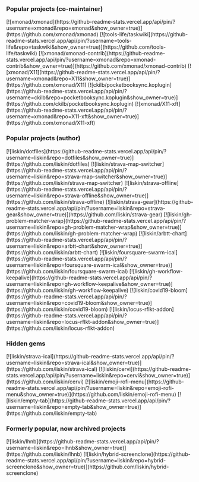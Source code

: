 ### Popular projects (co-maintainer)
<div markdown="span" class="grid-2 dark-img-filter">
[![xmonad/xmonad](https://github-readme-stats.vercel.app/api/pin/?username=xmonad&repo=xmonad&show_owner=true)](https://github.com/xmonad/xmonad)
[![tools-life/taskwiki](https://github-readme-stats.vercel.app/api/pin/?username=tools-life&repo=taskwiki&show_owner=true)](https://github.com/tools-life/taskwiki)
[![xmonad/xmonad-contrib](https://github-readme-stats.vercel.app/api/pin/?username=xmonad&repo=xmonad-contrib&show_owner=true)](https://github.com/xmonad/xmonad-contrib)
[![xmonad/X11](https://github-readme-stats.vercel.app/api/pin/?username=xmonad&repo=X11&show_owner=true)](https://github.com/xmonad/X11)
[![ckilb/pocketbooksync.koplugin](https://github-readme-stats.vercel.app/api/pin/?username=ckilb&repo=pocketbooksync.koplugin&show_owner=true)](https://github.com/ckilb/pocketbooksync.koplugin)
[![xmonad/X11-xft](https://github-readme-stats.vercel.app/api/pin/?username=xmonad&repo=X11-xft&show_owner=true)](https://github.com/xmonad/X11-xft)
</div>

### Popular projects (author)
<div markdown="span" class="grid-2 dark-img-filter">
[![liskin/dotfiles](https://github-readme-stats.vercel.app/api/pin/?username=liskin&repo=dotfiles&show_owner=true)](https://github.com/liskin/dotfiles)
[![liskin/strava-map-switcher](https://github-readme-stats.vercel.app/api/pin/?username=liskin&repo=strava-map-switcher&show_owner=true)](https://github.com/liskin/strava-map-switcher)
[![liskin/strava-offline](https://github-readme-stats.vercel.app/api/pin/?username=liskin&repo=strava-offline&show_owner=true)](https://github.com/liskin/strava-offline)
[![liskin/strava-gear](https://github-readme-stats.vercel.app/api/pin/?username=liskin&repo=strava-gear&show_owner=true)](https://github.com/liskin/strava-gear)
[![liskin/gh-problem-matcher-wrap](https://github-readme-stats.vercel.app/api/pin/?username=liskin&repo=gh-problem-matcher-wrap&show_owner=true)](https://github.com/liskin/gh-problem-matcher-wrap)
[![liskin/arbtt-chart](https://github-readme-stats.vercel.app/api/pin/?username=liskin&repo=arbtt-chart&show_owner=true)](https://github.com/liskin/arbtt-chart)
[![liskin/foursquare-swarm-ical](https://github-readme-stats.vercel.app/api/pin/?username=liskin&repo=foursquare-swarm-ical&show_owner=true)](https://github.com/liskin/foursquare-swarm-ical)
[![liskin/gh-workflow-keepalive](https://github-readme-stats.vercel.app/api/pin/?username=liskin&repo=gh-workflow-keepalive&show_owner=true)](https://github.com/liskin/gh-workflow-keepalive)
[![liskin/covid19-bloom](https://github-readme-stats.vercel.app/api/pin/?username=liskin&repo=covid19-bloom&show_owner=true)](https://github.com/liskin/covid19-bloom)
[![liskin/locus-rflkt-addon](https://github-readme-stats.vercel.app/api/pin/?username=liskin&repo=locus-rflkt-addon&show_owner=true)](https://github.com/liskin/locus-rflkt-addon)
</div>

### Hidden gems
<div markdown="span" class="grid-2 dark-img-filter">
[![liskin/strava-ical](https://github-readme-stats.vercel.app/api/pin/?username=liskin&repo=strava-ical&show_owner=true)](https://github.com/liskin/strava-ical)
[![liskin/cervi](https://github-readme-stats.vercel.app/api/pin/?username=liskin&repo=cervi&show_owner=true)](https://github.com/liskin/cervi)
[![liskin/emoji-rofi-menu](https://github-readme-stats.vercel.app/api/pin/?username=liskin&repo=emoji-rofi-menu&show_owner=true)](https://github.com/liskin/emoji-rofi-menu)
[![liskin/empty-tab](https://github-readme-stats.vercel.app/api/pin/?username=liskin&repo=empty-tab&show_owner=true)](https://github.com/liskin/empty-tab)
</div>

### Formerly popular, now archived projects
<div markdown="span" class="grid-2 dark-img-filter">
[![liskin/lhnb](https://github-readme-stats.vercel.app/api/pin/?username=liskin&repo=lhnb&show_owner=true)](https://github.com/liskin/lhnb)
[![liskin/hybrid-screenclone](https://github-readme-stats.vercel.app/api/pin/?username=liskin&repo=hybrid-screenclone&show_owner=true)](https://github.com/liskin/hybrid-screenclone)
</div>
